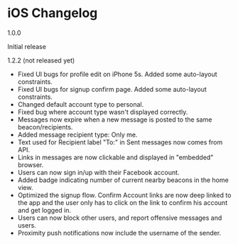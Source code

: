 # iOS Changelog

1.0.0

Initial release

1.2.2 (not released yet)

- Fixed UI bugs for profile edit on iPhone 5s. Added some auto-layout constraints.
- Fixed UI bugs for signup confirm page. Added some auto-layout constraints.
- Changed default account type to personal.
- Fixed bug where account type wasn't displayed correctly.
- Messages now expire when a new message is posted to the same beacon/recipients.
- Added message recipient type: Only me.
- Text used for Recipient label "To:" in Sent messages now comes from API.
- Links in messages are now clickable and displayed in "embedded" browser.
- Users can now sign in/up with their Facebook account.
- Added badge indicating number of current nearby beacons in the home view.
- Optimized the signup flow. Confirm Account links are now deep linked to the app and the user only has to click on the link to confirm his account and get logged in.
- Users can now block other users, and report offensive messages and users.
- Proximity push notifications now include the username of the sender.

